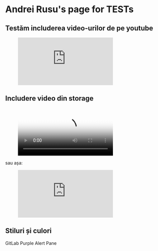
# Andrei Rusu's page for TESTs

## Testăm includerea video-urilor de pe youtube 

<figure class="video_container">
  <iframe src="https://www.youtube.com/embed/1DS0pwQq44w" frameborder="0" allowfullscreen="true"> </iframe>
</figure>

## Includere video din storage

<!-- blank line -->
<figure class="video_container">
  <video controls="true" allowfullscreen="true" poster="path/to/poster_image.png">
    <source src="http://s.go.ro/qpgk36gc" type="video/mp4">
  </video>
</figure>
<!-- blank line -->

sau așa:

<!-- blank line -->
<figure class="video_container">
  <iframe src="http://s.go.ro/qpgk36gc" frameborder="0" allowfullscreen="true"> </iframe>
</figure>
<!-- blank line -->

## Stiluri și culori



GitLab Purple Alert Pane